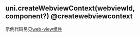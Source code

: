 ## uni.createWebviewContext(webviewId, component?) @createwebviewcontext

<!-- UTSAPIJSON.createWebviewContext.description -->

<!-- UTSAPIJSON.createWebviewContext.compatibility -->

<!-- UTSAPIJSON.createWebviewContext.param -->

<!-- UTSAPIJSON.createWebviewContext.returnValue -->

<!-- UTSAPIJSON.createWebviewContext.example -->

<!-- UTSAPIJSON.createWebviewContext.tutorial -->

<!-- UTSAPIJSON.general_type.name -->

<!-- UTSAPIJSON.general_type.param -->

示例代码另见[web-view组件](../component/web-view.md)
